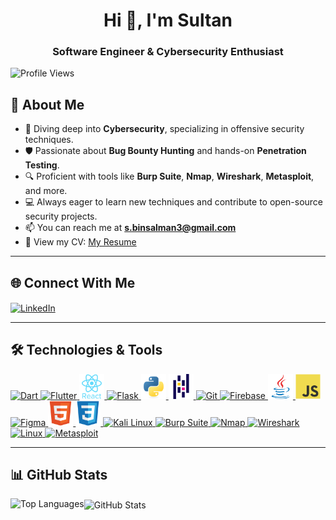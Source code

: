<h1 align="center">Hi 👋, I'm Sultan</h1>
<h3 align="center"> Software Engineer & Cybersecurity Enthusiast</h3>

<p align="left">
  <img src="https://komarev.com/ghpvc/?username=sulalajmi&label=Profile%20views&color=0e75b6&style=flat" alt="Profile Views" />
</p>

## 🚀 About Me  

- 🔐 Diving deep into **Cybersecurity**, specializing in offensive security techniques.  
- 🛡️ Passionate about **Bug Bounty Hunting** and hands-on **Penetration Testing**.  
- 🔍 Proficient with tools like **Burp Suite**, **Nmap**, **Wireshark**, **Metasploit**, and more.  
- 💻 Always eager to learn new techniques and contribute to open-source security projects.
-	📫 You can reach me at **s.binsalman3@gmail.com**
- 📄 View my CV: [My Resume](https://drive.google.com/file/d/1g9EsD0l6KHjcSv02U-BGvh-VrpKYyjdH/view?usp=sharing)  

---

## 🌐 Connect With Me  
<p align="left">
  <a href="https://linkedin.com/in/sultan-s-alajmi03" target="_blank">
    <img align="center" src="https://raw.githubusercontent.com/rahuldkjain/github-profile-readme-generator/master/src/images/icons/Social/linked-in-alt.svg" alt="LinkedIn" height="30" width="40" />
  </a>
</p>

---

## 🛠️ Technologies & Tools  
<p align="left">
  <a href="https://dart.dev" target="_blank"> 
    <img src="https://www.vectorlogo.zone/logos/dartlang/dartlang-icon.svg" alt="Dart" width="40" height="40"/>
  </a>  
  <a href="https://flutter.dev" target="_blank"> 
    <img src="https://www.vectorlogo.zone/logos/flutterio/flutterio-icon.svg" alt="Flutter" width="40" height="40"/>
  </a>  
  <a href="https://reactjs.org/" target="_blank"> 
    <img src="https://raw.githubusercontent.com/devicons/devicon/master/icons/react/react-original-wordmark.svg" alt="React" width="40" height="40"/>
  </a>  
  <a href="https://flask.palletsprojects.com/" target="_blank"> 
    <img src="https://cdn.worldvectorlogo.com/logos/flask.svg" alt="Flask" width="40" height="40"/>
  </a>  
  <a href="https://www.python.org" target="_blank"> 
    <img src="https://raw.githubusercontent.com/devicons/devicon/master/icons/python/python-original.svg" alt="Python" width="40" height="40"/>
  </a>  
  <a href="https://pandas.pydata.org/" target="_blank"> 
    <img src="https://raw.githubusercontent.com/devicons/devicon/master/icons/pandas/pandas-original.svg" alt="Pandas" width="40" height="40"/>
  </a>  
  <a href="https://git-scm.com/" target="_blank"> 
    <img src="https://www.vectorlogo.zone/logos/git-scm/git-scm-icon.svg" alt="Git" width="40" height="40"/>
  </a>  
  <a href="https://firebase.google.com/" target="_blank"> 
    <img src="https://www.vectorlogo.zone/logos/firebase/firebase-icon.svg" alt="Firebase" width="40" height="40"/>
  </a>  
  <a href="https://www.java.com" target="_blank"> 
    <img src="https://raw.githubusercontent.com/devicons/devicon/master/icons/java/java-original.svg" alt="Java" width="40" height="40"/>
  </a>  
  <a href="https://developer.mozilla.org/en-US/docs/Web/JavaScript" target="_blank"> 
    <img src="https://raw.githubusercontent.com/devicons/devicon/master/icons/javascript/javascript-original.svg" alt="JavaScript" width="40" height="40"/>
  </a>  
  <a href="https://www.figma.com/" target="_blank"> 
    <img src="https://www.vectorlogo.zone/logos/figma/figma-icon.svg" alt="Figma" width="40" height="40"/>
  </a>  
  <a href="https://developer.mozilla.org/en-US/docs/Web/HTML" target="_blank"> 
    <img src="https://raw.githubusercontent.com/devicons/devicon/master/icons/html5/html5-original.svg" alt="HTML" width="40" height="40"/>
  </a>  
  <a href="https://developer.mozilla.org/en-US/docs/Web/CSS" target="_blank"> 
    <img src="https://raw.githubusercontent.com/devicons/devicon/master/icons/css3/css3-original.svg" alt="CSS" width="40" height="40"/>
  </a>   

   <a href="https://www.kali.org/" target="_blank">
    <img src="https://www.kali.org/images/kali-logo.svg" alt="Kali Linux" width="40" height="40"/>
  </a>  

  <a href="https://portswigger.net/burp" target="_blank">
    <img src="https://upload.wikimedia.org/wikipedia/commons/thumb/e/e7/BurpSuite_Comunity_Edition.svg/550px-BurpSuite_Comunity_Edition.svg.png" alt="Burp Suite" width="40" height="40"/>
  </a>

  <a href="https://nmap.org/" target="_blank">
    <img src="https://encrypted-tbn0.gstatic.com/images?q=tbn:ANd9GcQ4vbkndf2gRS3v-7lormlTG_irfzTUQHd6-g&s" alt="Nmap" width="40" height="40"/>
  </a>

  <a href="https://www.wireshark.org/" target="_blank">
    <img src="https://upload.wikimedia.org/wikipedia/commons/thumb/d/df/Wireshark_icon.svg/200px-Wireshark_icon.svg.png" alt="Wireshark" width="40" height="40"/>
  </a>

  <a href="https://www.linux.org/" target="_blank"> 
    <img src="https://upload.wikimedia.org/wikipedia/commons/a/af/Tux.png" alt="Linux" width="40" height="40"/>
  </a>  

  <a href="https://www.metasploit.com/" target="_blank">
  <img src="https://dashboard.snapcraft.io/site_media/appmedia/2022/08/metasploit-framework-logo.svg.png" alt="Metasploit" width="40" height="40"/>
</a>
</p>

---

## 📊 GitHub Stats  
<p>
  <img align="left" src="https://github-readme-stats.vercel.app/api/top-langs?username=sulalajmi&show_icons=true&locale=en&layout=compact" alt="Top Languages" />
</p>

<p>
  <img align="center" src="https://github-readme-stats.vercel.app/api?username=sulalajmi&show_icons=true&locale=en" alt="GitHub Stats" />
</p>
